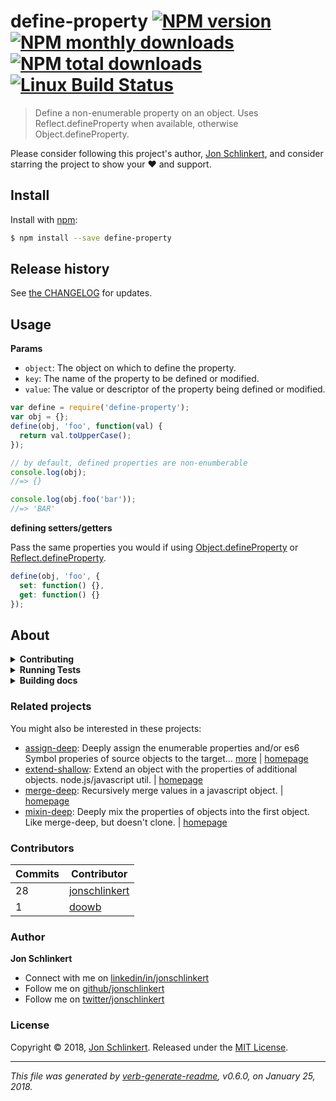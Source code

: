 # define-property [![NPM version](https://img.shields.io/npm/v/define-property.svg?style=flat)](https://www.npmjs.com/package/define-property) [![NPM monthly downloads](https://img.shields.io/npm/dm/define-property.svg?style=flat)](https://npmjs.org/package/define-property) [![NPM total downloads](https://img.shields.io/npm/dt/define-property.svg?style=flat)](https://npmjs.org/package/define-property) [![Linux Build Status](https://img.shields.io/travis/jonschlinkert/define-property.svg?style=flat&label=Travis)](https://travis-ci.org/jonschlinkert/define-property)

> Define a non-enumerable property on an object. Uses Reflect.defineProperty when available, otherwise Object.defineProperty.

Please consider following this project's author, [Jon Schlinkert](https://github.com/jonschlinkert), and consider starring the project to show your :heart: and support.

## Install

Install with [npm](https://www.npmjs.com/):

```sh
$ npm install --save define-property
```

## Release history

See [the CHANGELOG](changelog.md) for updates.

## Usage

**Params**

* `object`: The object on which to define the property.
* `key`: The name of the property to be defined or modified.
* `value`: The value or descriptor of the property being defined or modified.

```js
var define = require('define-property');
var obj = {};
define(obj, 'foo', function(val) {
  return val.toUpperCase();
});

// by default, defined properties are non-enumberable
console.log(obj);
//=> {}

console.log(obj.foo('bar'));
//=> 'BAR'
```

**defining setters/getters**

Pass the same properties you would if using [Object.defineProperty](https://developer.mozilla.org/en-US/docs/Web/JavaScript/Reference/Global_Objects/Object/defineProperty) or [Reflect.defineProperty](https://developer.mozilla.org/en-US/docs/Web/JavaScript/Reference/Global_Objects/Reflect/defineProperty).

```js
define(obj, 'foo', {
  set: function() {},
  get: function() {}
});
```

## About

<details>
<summary><strong>Contributing</strong></summary>

Pull requests and stars are always welcome. For bugs and feature requests, [please create an issue](../../issues/new).

</details>

<details>
<summary><strong>Running Tests</strong></summary>

Running and reviewing unit tests is a great way to get familiarized with a library and its api. You can install dependencies and run tests with the following command:

```sh
$ npm install && npm test
```

</details>

<details>
<summary><strong>Building docs</strong></summary>

_(This project's readme.md is generated by [verb](https://github.com/verbose/verb-generate-readme), please don't edit the readme directly. Any changes to the readme must be made in the [.verb.md](.verb.md) readme template.)_

To generate the readme, run the following command:

```sh
$ npm install -g verbose/verb#dev verb-generate-readme && verb
```

</details>

### Related projects

You might also be interested in these projects:

* [assign-deep](https://www.npmjs.com/package/assign-deep): Deeply assign the enumerable properties and/or es6 Symbol properies of source objects to the target… [more](https://github.com/jonschlinkert/assign-deep) | [homepage](https://github.com/jonschlinkert/assign-deep "Deeply assign the enumerable properties and/or es6 Symbol properies of source objects to the target (first) object.")
* [extend-shallow](https://www.npmjs.com/package/extend-shallow): Extend an object with the properties of additional objects. node.js/javascript util. | [homepage](https://github.com/jonschlinkert/extend-shallow "Extend an object with the properties of additional objects. node.js/javascript util.")
* [merge-deep](https://www.npmjs.com/package/merge-deep): Recursively merge values in a javascript object. | [homepage](https://github.com/jonschlinkert/merge-deep "Recursively merge values in a javascript object.")
* [mixin-deep](https://www.npmjs.com/package/mixin-deep): Deeply mix the properties of objects into the first object. Like merge-deep, but doesn't clone. | [homepage](https://github.com/jonschlinkert/mixin-deep "Deeply mix the properties of objects into the first object. Like merge-deep, but doesn't clone.")

### Contributors

| **Commits** | **Contributor** | 
| --- | --- |
| 28 | [jonschlinkert](https://github.com/jonschlinkert) |
| 1 | [doowb](https://github.com/doowb) |

### Author

**Jon Schlinkert**

* Connect with me on [linkedin/in/jonschlinkert](https://linkedin.com/in/jonschlinkert)
* Follow me on [github/jonschlinkert](https://github.com/jonschlinkert)
* Follow me on [twitter/jonschlinkert](https://twitter.com/jonschlinkert)

### License

Copyright © 2018, [Jon Schlinkert](https://github.com/jonschlinkert).
Released under the [MIT License](LICENSE).

***

_This file was generated by [verb-generate-readme](https://github.com/verbose/verb-generate-readme), v0.6.0, on January 25, 2018._